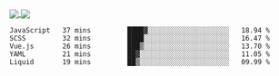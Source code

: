 <a href="https://www.mvuljevas.com">
    <img align="center" src="https://github-readme-stats.vercel.app/api?username=mvuljevas&show_icons=true&theme=dracula" />
</a>
<a href="https://www.mvuljevas.com">
    <img align="center" src="https://github-readme-stats.vercel.app/api/top-langs/?username=mvuljevas&theme=dracula&layout=compact" />
</a>

<br>

<!--START_SECTION:waka-->
```text
JavaScript   37 mins         ████▓░░░░░░░░░░░░░░░░░░░░   18.94 % 
SCSS         32 mins         ████░░░░░░░░░░░░░░░░░░░░░   16.47 % 
Vue.js       26 mins         ███▒░░░░░░░░░░░░░░░░░░░░░   13.70 % 
YAML         21 mins         ██▓░░░░░░░░░░░░░░░░░░░░░░   11.05 % 
Liquid       19 mins         ██▒░░░░░░░░░░░░░░░░░░░░░░   09.99 % 
```
<!--END_SECTION:waka-->
